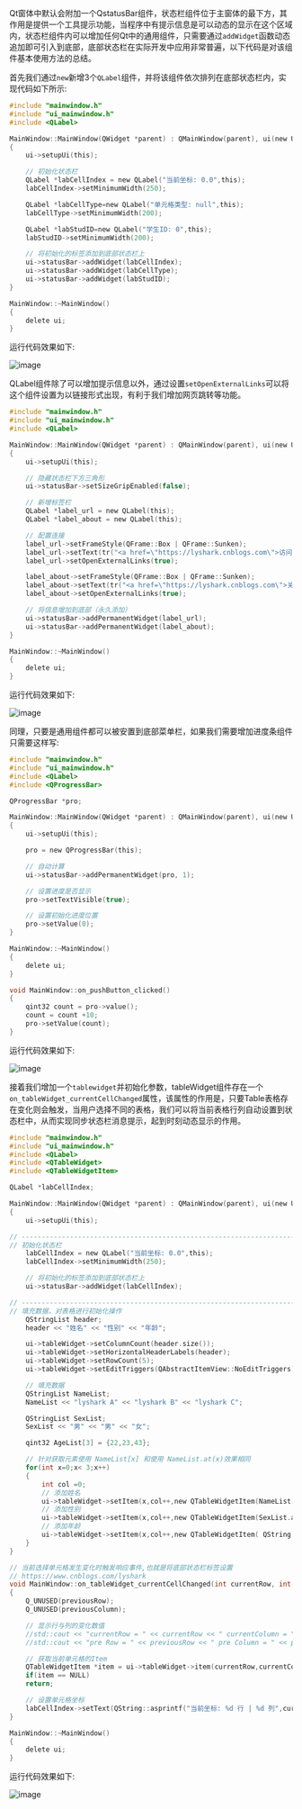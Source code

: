 Qt窗体中默认会附加一个QstatusBar组件，状态栏组件位于主窗体的最下方，其作用是提供一个工具提示功能，当程序中有提示信息是可以动态的显示在这个区域内，状态栏组件内可以增加任何Qt中的通用组件，只需要通过`addWidget`函数动态追加即可引入到底部，底部状态栏在实际开发中应用非常普遍，以下代码是对该组件基本使用方法的总结。

首先我们通过`new`新增3个`QLabel`组件，并将该组件依次排列在底部状态栏内，实现代码如下所示:
```C
#include "mainwindow.h"
#include "ui_mainwindow.h"
#include <QLabel>

MainWindow::MainWindow(QWidget *parent) : QMainWindow(parent), ui(new Ui::MainWindow)
{
    ui->setupUi(this);

    // 初始化状态栏
    QLabel *labCellIndex = new QLabel("当前坐标: 0.0",this);
    labCellIndex->setMinimumWidth(250);

    QLabel *labCellType=new QLabel("单元格类型: null",this);
    labCellType->setMinimumWidth(200);

    QLabel *labStudID=new QLabel("学生ID: 0",this);
    labStudID->setMinimumWidth(200);

    // 将初始化的标签添加到底部状态栏上
    ui->statusBar->addWidget(labCellIndex);
    ui->statusBar->addWidget(labCellType);
    ui->statusBar->addWidget(labStudID);
}

MainWindow::~MainWindow()
{
    delete ui;
}
```

运行代码效果如下:

![image](https://user-images.githubusercontent.com/52789403/188530826-ff03b35a-6759-42d1-b759-07b59044848d.png)


QLabel组件除了可以增加提示信息以外，通过设置`setOpenExternalLinks`可以将这个组件设置为以链接形式出现，有利于我们增加网页跳转等功能。
```C
#include "mainwindow.h"
#include "ui_mainwindow.h"
#include <QLabel>

MainWindow::MainWindow(QWidget *parent) : QMainWindow(parent), ui(new Ui::MainWindow)
{
    ui->setupUi(this);

    // 隐藏状态栏下方三角形
    ui->statusBar->setSizeGripEnabled(false);

    // 新增标签栏
    QLabel *label_url = new QLabel(this);
    QLabel *label_about = new QLabel(this);

    // 配置连接
    label_url->setFrameStyle(QFrame::Box | QFrame::Sunken);
    label_url->setText(tr("<a href=\"https://lyshark.cnblogs.com\">访问主页</a>"));
    label_url->setOpenExternalLinks(true);

    label_about->setFrameStyle(QFrame::Box | QFrame::Sunken);
    label_about->setText(tr("<a href=\"https://lyshark.cnblogs.com\">关于我</a>"));
    label_about->setOpenExternalLinks(true);

    // 将信息增加到底部（永久添加）
    ui->statusBar->addPermanentWidget(label_url);
    ui->statusBar->addPermanentWidget(label_about);
}

MainWindow::~MainWindow()
{
    delete ui;
}
```

运行代码效果如下:

![image](https://user-images.githubusercontent.com/52789403/188530845-34c7540f-b0a1-4cd7-91ad-87f6ed7c265a.png)


同理，只要是通用组件都可以被安置到底部菜单栏，如果我们需要增加进度条组件只需要这样写:
```C
#include "mainwindow.h"
#include "ui_mainwindow.h"
#include <QLabel>
#include <QProgressBar>

QProgressBar *pro;

MainWindow::MainWindow(QWidget *parent) : QMainWindow(parent), ui(new Ui::MainWindow)
{
    ui->setupUi(this);

    pro = new QProgressBar(this);

    // 自动计算
    ui->statusBar->addPermanentWidget(pro, 1);

    // 设置进度是否显示
    pro->setTextVisible(true);

    // 设置初始化进度位置
    pro->setValue(0);
}

MainWindow::~MainWindow()
{
    delete ui;
}

void MainWindow::on_pushButton_clicked()
{
    qint32 count = pro->value();
    count = count +10;
    pro->setValue(count);
}
```

运行代码效果如下:

![image](https://user-images.githubusercontent.com/52789403/188530863-76741109-1391-4e8a-a4c0-cec9a659a3ed.png)


接着我们增加一个`tablewidget`并初始化参数，tableWidget组件存在一个`on_tableWidget_currentCellChanged`属性，该属性的作用是，只要Table表格存在变化则会触发，当用户选择不同的表格，我们可以将当前表格行列自动设置到状态栏中，从而实现同步状态栏消息提示，起到时刻动态显示的作用。
```C
#include "mainwindow.h"
#include "ui_mainwindow.h"
#include <QLabel>
#include <QTableWidget>
#include <QTableWidgetItem>

QLabel *labCellIndex;

MainWindow::MainWindow(QWidget *parent) : QMainWindow(parent), ui(new Ui::MainWindow)
{
    ui->setupUi(this);

// ------------------------------------------------------------------------------------
// 初始化状态栏
    labCellIndex = new QLabel("当前坐标: 0.0",this);
    labCellIndex->setMinimumWidth(250);

    // 将初始化的标签添加到底部状态栏上
    ui->statusBar->addWidget(labCellIndex);

// ------------------------------------------------------------------------------------
// 填充数据，对表格进行初始化操作
    QStringList header;
    header << "姓名" << "性别" << "年龄";

    ui->tableWidget->setColumnCount(header.size());                        // 设置表格的列数
    ui->tableWidget->setHorizontalHeaderLabels(header);                    // 设置水平头
    ui->tableWidget->setRowCount(5);                                       // 设置总行数
    ui->tableWidget->setEditTriggers(QAbstractItemView::NoEditTriggers);   // 设置表结构默认不可编辑

    // 填充数据
    QStringList NameList;
    NameList << "lyshark A" << "lyshark B" << "lyshark C";

    QStringList SexList;
    SexList << "男" << "男" << "女";

    qint32 AgeList[3] = {22,23,43};

    // 针对获取元素使用 NameList[x] 和使用 NameList.at(x)效果相同
    for(int x=0;x< 3;x++)
    {
        int col =0;
        // 添加姓名
        ui->tableWidget->setItem(x,col++,new QTableWidgetItem(NameList[x]));
        // 添加性别
        ui->tableWidget->setItem(x,col++,new QTableWidgetItem(SexList.at(x)));
        // 添加年龄
        ui->tableWidget->setItem(x,col++,new QTableWidgetItem( QString::number(AgeList[x]) ) );
    }
}

// 当前选择单元格发生变化时触发响应事件,也就是将底部状态栏标签设置
// https://www.cnblogs.com/lyshark
void MainWindow::on_tableWidget_currentCellChanged(int currentRow, int currentColumn, int previousRow, int previousColumn)
{
    Q_UNUSED(previousRow);
    Q_UNUSED(previousColumn);

    // 显示行与列的变化数值
    //std::cout << "currentRow = " << currentRow << " currentColumn = " << currentColumn << std::endl;
    //std::cout << "pre Row = " << previousRow << " pre Column = " << previousColumn << std::endl;

    // 获取当前单元格的Item
    QTableWidgetItem *item = ui->tableWidget->item(currentRow,currentColumn);
    if(item == NULL)
    return;

    // 设置单元格坐标
    labCellIndex->setText(QString::asprintf("当前坐标: %d 行 | %d 列",currentRow,currentColumn));
}

MainWindow::~MainWindow()
{
    delete ui;
}
```

运行代码效果如下:

![image](https://user-images.githubusercontent.com/52789403/188530883-4ffe824b-7a34-44bf-8f8d-0dcb7db1135c.png)
